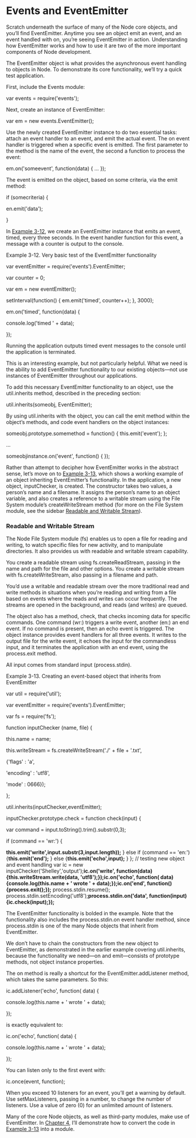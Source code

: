 # Events and EventEmitter

Scratch underneath the surface of many of the Node core objects, and you’ll find EventEmitter. Anytime you see an object emit an event, and an event handled with on, you’re seeing EventEmitter in action. Understanding how EventEmitter works and how to use it are two of the more important components of Node development.

The EventEmitter object is what provides the asynchronous event handling to objects in Node. To demonstrate its core functionality, we’ll try a quick test application.

First, include the Events module:

var events = require('events');

Next, create an instance of EventEmitter:

var em = new events.EventEmitter();

Use the newly created EventEmitter instance to do two essential tasks: attach an event handler to an event, and emit the actual event. The on event handler is triggered when a specific event is emitted. The first parameter to the method is the name of the event, the second a function to process the event:

em.on('someevent', function(data) { ... });

The event is emitted on the object, based on some criteria, via the emit method:

if (somecriteria) {

en.emit('data');

}

In [Example 3-12](\l), we create an EventEmitter instance that emits an event, timed, every three seconds. In the event handler function for this event, a message with a counter is output to the console.

Example 3-12. Very basic test of the EventEmitter functionality

var eventEmitter = require('events').EventEmitter;

var counter = 0;

var em = new eventEmitter();

setInterval(function() { em.emit('timed', counter++); }, 3000);

em.on('timed', function(data) {

console.log('timed ' + data);

});

Running the application outputs timed event messages to the console until the application is terminated.

This is an interesting example, but not particularly helpful. What we need is the ability to add EventEmitter functionality to our existing objects—not use instances of EventEmitter throughout our applications.

To add this necessary EventEmitter functionality to an object, use the util.inherits method, described in the preceding section:

util.inherits(someobj, EventEmitter);

By using util.inherits with the object, you can call the emit method within the object’s methods, and code event handlers on the object instances:

someobj.prototype.somemethod = function() { this.emit('event'); };

...

someobjinstance.on('event', function() { });

Rather than attempt to decipher how EventEmitter works in the abstract sense, let’s move on to [Example 3-13](\l), which shows a working example of an object inheriting EventEmitter’s functionality. In the application, a new object, inputChecker, is created. The constructor takes two values, a person’s name and a filename. It assigns the person’s name to an object variable, and also creates a reference to a writable stream using the File System module’s createWriteStream method (for more on the File System module, see the sidebar [Readable and Writable Stream](\l)).

### Readable and Writable Stream

The Node File System module (fs) enables us to open a file for reading and writing, to watch specific files for new activity, and to manipulate directories. It also provides us with readable and writable stream capability.

You create a readable stream using fs.createReadStream, passing in the name and path for the file and other options. You create a writable stream with fs.createWriteStream, also passing in a filename and path.

You’d use a writable and readable stream over the more traditional read and write methods in situations when you’re reading and writing from a file based on events where the reads and writes can occur frequently. The streams are opened in the background, and reads (and writes) are queued.

The object also has a method, check, that checks incoming data for specific commands. One command (wr:) triggers a write event, another (en:) an end event. If no command is present, then an echo event is triggered. The object instance provides event handlers for all three events. It writes to the output file for the write event, it echoes the input for the commandless input, and it terminates the application with an end event, using the process.exit method.

All input comes from standard input (process.stdin).

Example 3-13. Creating an event-based object that inherits from EventEmitter

var util = require('util');

var eventEmitter = require('events').EventEmitter;

var fs = require('fs');

function inputChecker (name, file) {

this.name = name;

this.writeStream = fs.createWriteStream('./' + file + '.txt',

{'flags' : 'a',

'encoding' : 'utf8',

'mode' : 0666});

};

util.inherits(inputChecker,eventEmitter);

inputChecker.prototype.check = function check(input) {

var command = input.toString().trim().substr(0,3);

if (command == 'wr:') {

**this.emit('write',input.substr(3,input.length));**
} else if (command == 'en:') {**this.emit('end');**
} else {**this.emit('echo',input);**
}
};
// testing new object and event handling
var ic = new inputChecker('Shelley','output');**ic.on('write', function(data) {this.writeStream.write(data, 'utf8');});ic.on('echo', function( data) {console.log(this.name + ' wrote ' + data);});ic.on('end', function() {process.exit();});**
process.stdin.resume();
process.stdin.setEncoding('utf8');**process.stdin.on('data', function(input) {ic.check(input);});**

The EventEmitter functionality is bolded in the example. Note that the functionality also includes the process.stdin.on event handler method, since process.stdin is one of the many Node objects that inherit from EventEmitter.

We don’t have to chain the constructors from the new object to EventEmitter, as demonstrated in the earlier example covering util.inherits, because the functionality we need—on and emit—consists of prototype methods, not object instance properties.

The on method is really a shortcut for the EventEmitter.addListener method, which takes the same parameters. So this:

ic.addListener('echo', function( data) {

console.log(this.name + ' wrote ' + data);

});

is exactly equivalent to:

ic.on('echo', function( data) {

console.log(this.name + ' wrote ' + data);

});

You can listen only to the first event with:

ic.once(event, function);

When you exceed 10 listeners for an event, you’ll get a warning by default. Use setMaxListeners, passing in a number, to change the number of listeners. Use a value of zero (0) for an unlimited amount of listeners.

Many of the core Node objects, as well as third-party modules, make use of EventEmitter. In [Chapter 4](\l), I’ll demonstrate how to convert the code in [Example 3-13](\l) into a module.